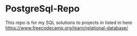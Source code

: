 # PostgreSql-Repo
This repo is for my SQL solutions to projects in listed in here 
https://www.freecodecamp.org/learn/relational-database/

